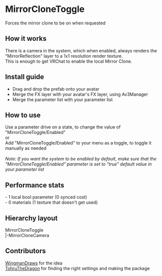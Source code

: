 # MirrorCloneToggle
 Forces the mirror clone to be on when requested

<h2>How it works</h2>
There is a camera in the system, which when enabled, always renders the "MirrorReflection" layer to a 1x1 resolution render texture.<br>
This is enough to get VRChat to enable the local Mirror Clone.

<h2>Install guide</h2>
<ul>
 <li>Drag and drop the prefab onto your avatar</li>
 <li>Merge the FX layer with your avatar's FX layer, using Av3Manager</li>
 <li>Merge the parameter list with your parameter list</li>
</ul>

<h2>How to use</h2>
Use a parameter drive on a state, to change the value of "MirrorCloneToggle/Enabled"<br>
or<br>
Add "MirrorCloneToggle/Enabled" to your menu as a toggle, to toggle it manually as needed
<br><br>
<i>Note: If you want the system to be enabled by default, make sure that the "MirrorCloneToggle/Enabled" parameter is set to "true" default value in your parameter list</i>

<h2>Performance stats</h2>
- 1 local bool parameter (0 synced cost)<br>
- 0 materials (1 texture that doesn't get used)

<h2>Hierarchy layout</h2>
MirrorCloneToggle<br>
|-MirrorCloneCamera

<h2>Contributors</h2>

[WingmanDraws](https://www.twitch.tv/wingmandraws) for the idea<br>
[TohruTheDragon](https://github.com/fkrisi11) for finding the right settings and making the package
